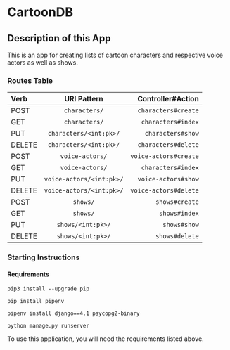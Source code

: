 # CartoonDB
## Description of this App

This is an app for creating lists of cartoon characters and respective voice actors as well as shows.

### Routes Table
| Verb      | URI Pattern | Controller#Action    |
| :---        |    :----:   |          ---: |
| POST      | `characters/`  | `characters#create`   |
| GET     |    `characters/`   | `characters#index`  |
| PUT      | `characters/<int:pk>/`       | `characters#show`  |
| DELETE  |  `characters/<int:pk>/`        | `characters#delete`      |
| POST      | `voice-actors/`  | `voice-actors#create`   |
| GET     |    `voice-actors/`   | `characters#index`  |
| PUT      | `voice-actors/<int:pk>/`       | `voice-actors#show`  |
| DELETE  |  `voice-actors/<int:pk>/`        | `voice-actors#delete`      |
| POST      | `shows/`  | `shows#create`   |
| GET     |    `shows/`   | `shows#index`  |
| PUT      | `shows/<int:pk>/`       | `shows#show`  |
| DELETE  |  `shows/<int:pk>/`        | `shows#delete`      |




### Starting Instructions
#### Requirements
`pip3 install --upgrade pip`

`pip install pipenv`

`pipenv install django==4.1 psycopg2-binary`

`python manage.py runserver`

To use this application, you will need the requirements listed above.
